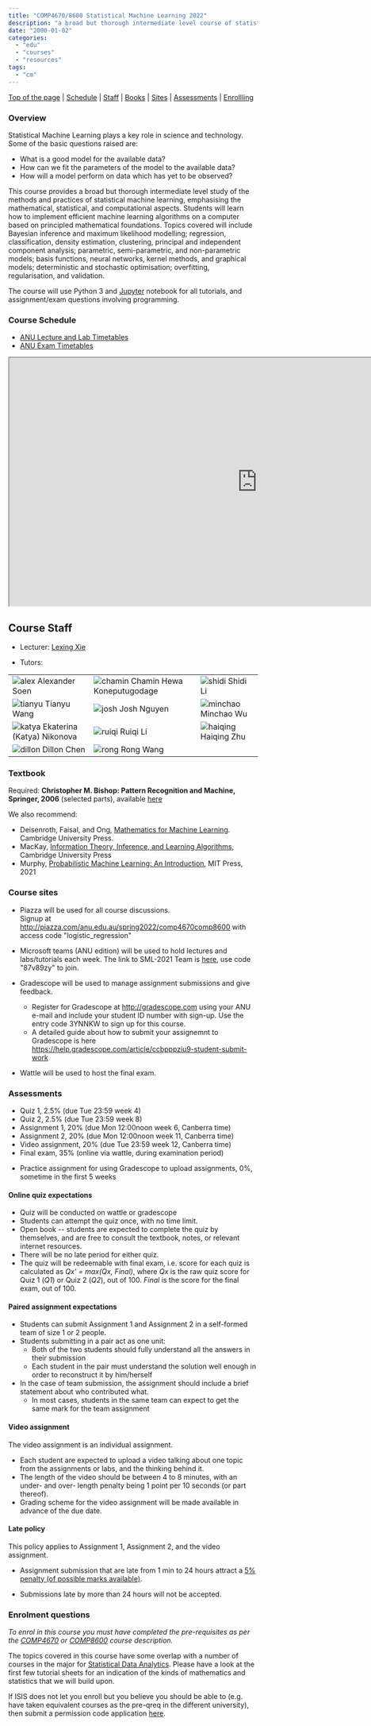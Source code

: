 ```yaml
---
title: "COMP4670/8600 Statistical Machine Learning 2022"
description: "a broad but thorough intermediate level course of statistical machine learning, emphasising the mathematical, statistical, and computational aspects"
date: "2000-01-02"
categories:
  - "edu"
  - "courses"
  - "resources"
tags:
  - "cm"
---
```


<!--more-->
<a name="top"></a>

<nav>
<a href="/sml2022/#top">Top of the page</a> |
<a href="/sml2022/#schedule">Schedule</a> |
<a href="/sml2022/#staff">Staff</a> |
<a href="/sml2022/#book">Books</a> |
<a href="/sml2022/#sites">Sites</a> |
<a href="/sml2022/#assessments">Assessments</a> |
<a href="/sml2022/#enroll">Enrollling</a>
</nav>

### Overview

Statistical Machine Learning plays a key role in science and technology.
Some of the basic questions raised are:

* What is a good model for the available data?
* How can we fit the parameters of the model to the available data?
* How will a model perform on data which has yet to be observed?

This course provides a broad but thorough intermediate level study of the methods and practices of statistical machine learning, emphasising the mathematical, statistical, and computational aspects. Students will learn how to implement efficient machine learning algorithms on a computer based on principled mathematical foundations. Topics covered will include Bayesian inference and maximum likelihood modelling; regression, classification, density estimation, clustering, principal and independent component analysis; parametric, semi-parametric, and non-parametric models; basis functions, neural networks, kernel methods, and graphical models; deterministic and stochastic optimisation; overfitting, regularisation, and validation.

The course will use Python 3 and [Jupyter](https://jupyter.org/) notebook for all tutorials, and assignment/exam questions involving programming.
<!-- In particular, we will use the  which combines code, text, mathematics and plots into a single document. It will be provided on all computers used in the labs. -->

<a name="schedule"></a>
### Course Schedule
* [ANU Lecture and Lab Timetables](http://timetabling.anu.edu.au/sws2021/)
* [ANU Exam Timetables](https://exams.anu.edu.au/timetable)

<iframe src="https://docs.google.com/spreadsheets/d/e/2PACX-1vQB2-TzTy9CF7tGStSJv_Kq7Y7f1z9V14GU9cvhpCZ--0R8EWmM6qt3gp8jQHL1TQlMomk5blsrq9fK/pubhtml?gid=440828989&amp;single=true&amp;widget=true&amp;headers=false"
width=1000px height=500px>>
</iframe>

<a name="staff"></a>
## Course Staff

* Lecturer: [Lexing Xie](http://users.cecs.anu.edu.au/~xlx/index.html)

* Tutors:

|       |    |    |
| ----------- | ----------- |  ----------- |
|  ![alex](/img/people/alex-s-100.jpg) Alexander Soen <br />  | ![chamin](/img/sml-tutors/chamin_100.jpg) Chamin Hewa Koneputugodage       | ![shidi](/img/sml-tutors/shidi_100.png) Shidi Li  |
| ![tianyu](/img/sml-tutors/tianyu_100.jpg) Tianyu Wang        | ![josh](/img/people/josh_100.jpg) Josh Nguyen | ![minchao](/img/sml-tutors/minchao_100.png) Minchao Wu  |
| ![katya](/img/sml-tutors/katya_100.jpg) Ekaterina (Katya) Nikonova | ![ruiqi](/img/sml-tutors/ruiqi_100.jpg) Ruiqi Li | ![haiqing](/img/sml-tutors/haiqing_100.jpg) Haiqing Zhu |
| ![dillon](/img/sml-tutors/dillon_100.jpg) Dillon Chen  |  ![rong](/img/sml-tutors/rong_100.jpg) Rong Wang |   |


<a name="book"></a>
### Textbook

Required: **Christopher M. Bishop: Pattern Recognition and Machine, Springer, 2006** (selected parts), available [here](https://www.microsoft.com/en-us/research/people/cmbishop/prml-book/)

We also recommend:

* Deisenroth, Faisal, and Ong, [Mathematics for Machine Learning](https://mml-book.com/). Cambridge University Press.
* MacKay, [Information Theory, Inference, and Learning Algorithms](http://www.inference.org.uk/itila/book.html), Cambridge University Press
* Murphy, [Probabilistic Machine Learning: An Introduction](https://probml.github.io/pml-book/book1.html), MIT Press, 2021

<a name="sites"></a>
### Course sites

* Piazza will be used for all course discussions. <br/>
  Signup at http://piazza.com/anu.edu.au/spring2022/comp4670comp8600 with access code "logistic_regression"

* Microsoft teams (ANU edition) will be used to hold lectures and labs/tutorials each week.
  The link to SML-2021 Team is [here](https://teams.microsoft.com/l/team/19%3a4ryjpK6hSlyJTMdBt6R4PaMp-jMfxNc1Ksnih5QTnP41%40thread.tacv2/conversations?groupId=a4ee312b-f0eb-49e0-994b-534f9e11f537&tenantId=e37d725c-ab5c-4624-9ae5-f0533e486437), use code "87v89zy" to join.

* Gradescope will be used to manage assignment submissions and give feedback. <br/>
  * Register for Gradescope at http://gradescope.com using your ANU e-mail and include your student ID number with sign-up. Use the entry code 3YNNKW to sign up for this course.
  * A detailed guide about how to submit your assignemnt to Gradescope is here https://help.gradescope.com/article/ccbpppziu9-student-submit-work

* Wattle will be used to host the final exam.  

<a name="assessments"></a>
### Assessments

* Quiz 1, 2.5% (due Tue 23:59 week 4)
* Quiz 2, 2.5% (due Tue 23:59 week 8)
* Assignment 1, 20% (due Mon 12:00noon week 6, Canberra time)
* Assignment 2, 20% (due Mon 12:00noon week 11, Canberra time)
* Video assignment, 20% (due Tue 23:59 week 12, Canberra time)
* Final exam, 35% (online via wattle, during examination period)

+ Practice assignment for using Gradescope to upload assignments, 0%, sometime in the first 5 weeks

#### Online quiz expectations

* Quiz will be conducted on wattle or gradescope
* Students can attempt the quiz once, with no time limit.
* Open book -- students are expected to complete the quiz by themselves, and are free to consult the textbook, notes, or relevant internet resources.
* There will be no late period for either quiz.
* The quiz will be redeemable with final exam, i.e. score for each quiz is calculated as _Qx' = max(Qx, Final)_, where _Qx_ is the raw quiz score for Quiz 1 (_Q1_) or Quiz 2 (_Q2_), out of 100. _Final_ is the score for the final exam, out of 100.

#### Paired assignment expectations

* Students can submit Assignment 1 and Assignment 2 in a self-formed team of size 1 or 2 people.
* Students submitting in a pair act as one unit:
  * Both of the two students should fully understand all the answers in their submission
  * Each student in the pair must understand the solution well enough in order to reconstruct it by him/herself
* In the case of team submission, the assignment should include a brief statement about who contributed what.
  * In most cases, students in the same team can expect to get the same mark for the team assignment

#### Video assignment

The video assignment is an individual assignment.

  * Each student are expected to upload a video talking about one topic from the assignments or labs, and the thinking behind it.
  * The length of the video should be between 4 to 8 minutes, with an under- and over- length penalty being 1 point per 10 seconds (or part thereof).
  * Grading scheme for the video assignment will be made available in advance of the due date.

#### Late policy
This policy applies to Assignment 1, Assignment 2, and the video assignment.

* Assignment submission that are late from 1 min to 24 hours attract a [5% penalty (of possible marks available)](https://policies.anu.edu.au/ppl/document/ANUP_004604).

* Submissions late by more than 24 hours will not be accepted.


<a name="enroll"></a>
### Enrolment questions

*To enrol in this course you must have completed the pre-requisites as per the [COMP4670](https://programsandcourses.anu.edu.au/2022/course/COMP4670) or [COMP8600](https://programsandcourses.anu.edu.au/2022/course/COMP8600) course description.*

The topics covered in this course have some overlap with a number of courses in the major for [Statistical Data Analytics](https://programsandcourses.anu.edu.au/major/STDA-MAJ). Please have a look at the first few tutorial sheets for an indication of the kinds of mathematics and statistics that we will build upon.

If ISIS does not let you enroll but you believe you should be able to (e.g. have taken equivalent courses as the pre-qreq in the different university), then submit a permission code application [here](https://cecs.anu.edu.au/current-students/policies-and-resources/enrolling-cecs-courses).
